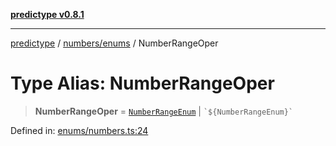 [**predictype v0.8.1**](../../../README.md)

***

[predictype](../../../modules.md) / [numbers/enums](../README.md) / NumberRangeOper

# Type Alias: NumberRangeOper

> **NumberRangeOper** = [`NumberRangeEnum`](../enumerations/NumberRangeEnum.md) \| `` `${NumberRangeEnum}` ``

Defined in: [enums/numbers.ts:24](https://github.com/maduhaime/predictype/blob/2310adbaccb6fbc00cdab8e345e79bd5b09e40f5/src/enums/numbers.ts#L24)
